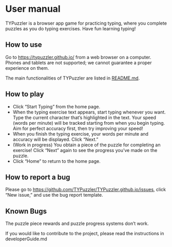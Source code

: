 # User manual

TYPuzzler is a browser app game for practicing typing, where you complete puzzles as you do typing exercises. Have fun learning typing!

## How to use

Go to https://typuzzler.github.io/ from a web browser on a computer. Phones and tablets are not supported; we cannot guarantee a proper experience on them.

The main functionalities of TYPuzzler are listed in [README.md](/README.md).

## How to play
- Click “Start Typing” from the home page.
- When the typing exercise text appears, start typing whenever you want. Type the current character that’s highlighted in the text. Your speed (words per minute) will be tracked starting from when you begin typing. Aim for perfect accuracy first, then try improving your speed!
- When you finish the typing exercise, your words per minute and accuracy will be displayed. Click “Next.”
- (Work in progress) You obtain a piece of the puzzle for completing an exercise! Click “Next” again to see the progress you’ve made on the puzzle.
- Click “Home” to return to the home page.

## How to report a bug

Please go to https://github.com/TYPuzzler/TYPuzzler.github.io/issues, click “New issue,” and use the bug report template.

## Known Bugs

The puzzle piece rewards and puzzle progress systems don’t work.

If you would like to contribute to the project, please read the instructions in developerGuide.md
